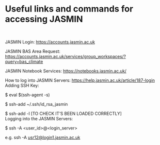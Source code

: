 # Useful links and commands for accessing JASMIN
<br/>

JASMIN Login:
https://accounts.jasmin.ac.uk

JASMIN BAS Area Request:
https://accounts.jasmin.ac.uk/services/group_workspaces/?query=bas_climate

JASMIN Notebook Services:
https://notebooks.jasmin.ac.uk/

How to log into JASMIN Servers:
https://help.jasmin.ac.uk/article/187-login
<br/>
Adding SSH Key:

$ eval $(ssh-agent -s)

$ ssh-add ~/.ssh/id_rsa_jasmin

$ ssh-add -l [TO CHECK IT’S BEEN LOADED CORRECTLY]
<br/>
Logging into the JASMIN Servers:

$ ssh -A <user_id>@<login_server>

e.g. ssh -A usr12@login1.jasmin.ac.uk

